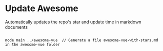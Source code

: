 # Update Awesome

Automatically updates the repo's star and update time in markdown documents


```shell

node main ../awesome-vue  // Generate a file awesome-vue-with-stars.md in the awesome-vue folder


```